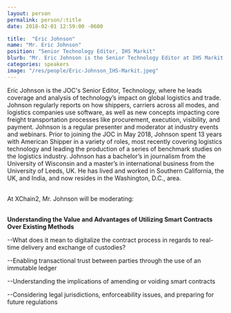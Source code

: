 ```yaml
---
layout: person
permalink: person/:title
date: 2018-02-01 12:59:00 -0600

title:  "Eric Johnson"
name: "Mr. Eric Johnson"
position: "Senior Technology Editor, IHS Markit"
blurb: "Mr. Eric Johnson is the Senior Technology Editor at IHS Markit."
categories: speakers
image: "/res/people/Eric-Johnson_IHS-Markit.jpeg"
---
```

Eric Johnson is the JOC's Senior Editor, Technology, where he leads coverage and analysis of technology’s impact on global logistics and trade. Johnson regularly reports on how shippers, carriers across all modes, and logistics companies use software, as well as new concepts impacting core freight transportation processes like procurement, execution, visibility, and payment. Johnson is a regular presenter and moderator at industry events and webinars. Prior to joining the JOC in May 2018, Johnson spent 13 years with American Shipper in a variety of roles, most recently covering logistics technology and leading the production of a series of benchmark studies on the logistics industry. Johnson has a bachelor’s in journalism from the University of Wisconsin and a master’s in international business from the University of Leeds, UK. He has lived and worked in Southern California, the UK, and India, and now resides in the Washington, D.C., area.

<br>
At XChain2, Mr. Johnson will be moderating:
<br>
<br>
<p><b>Understanding the Value and Advantages of Utilizing Smart Contracts Over Existing Methods</b></p>

<p>--What does it mean to digitalize the contract process in regards to real-time delivery and exchange of custodies?</p>
<p>--Enabling transactional trust between parties through the use of an immutable ledger</p>
<p>--Understanding the implications of amending or voiding smart contracts</p> 
<p>--Considering legal jurisdictions, enforceability issues, and preparing for future regulations</p>


